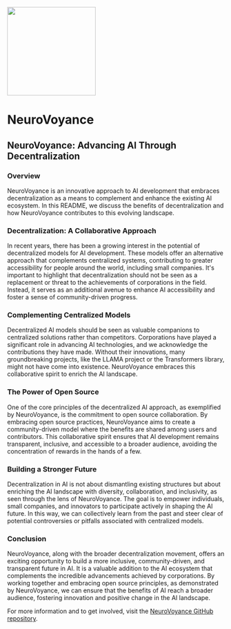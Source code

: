 <img src="https://github.com/ParisNeo/NeuroVoyance/assets/827993/796a5b65-e409-4ff4-a026-2ce9eb1ed0df" width="205px" height="205px"><h1>NeuroVoyance</h1>

<h2>NeuroVoyance: Advancing AI Through Decentralization</h2>

<h3>Overview</h3>

NeuroVoyance is an innovative approach to AI development that embraces decentralization as a means to complement and enhance the existing AI ecosystem. In this README, we discuss the benefits of decentralization and how NeuroVoyance contributes to this evolving landscape.

<h3>Decentralization: A Collaborative Approach</h3>

In recent years, there has been a growing interest in the potential of decentralized models for AI development. These models offer an alternative approach that complements centralized systems, contributing to greater accessibility for people around the world, including small companies. It's important to highlight that decentralization should not be seen as a replacement or threat to the achievements of corporations in the field. Instead, it serves as an additional avenue to enhance AI accessibility and foster a sense of community-driven progress.

<h3>Complementing Centralized Models</h3>

Decentralized AI models should be seen as valuable companions to centralized solutions rather than competitors. Corporations have played a significant role in advancing AI technologies, and we acknowledge the contributions they have made. Without their innovations, many groundbreaking projects, like the LLAMA project or the Transformers library, might not have come into existence. NeuroVoyance embraces this collaborative spirit to enrich the AI landscape.

<h3>The Power of Open Source</h3>

One of the core principles of the decentralized AI approach, as exemplified by NeuroVoyance, is the commitment to open source collaboration. By embracing open source practices, NeuroVoyance aims to create a community-driven model where the benefits are shared among users and contributors. This collaborative spirit ensures that AI development remains transparent, inclusive, and accessible to a broader audience, avoiding the concentration of rewards in the hands of a few.

<h3>Building a Stronger Future</h3>

Decentralization in AI is not about dismantling existing structures but about enriching the AI landscape with diversity, collaboration, and inclusivity, as seen through the lens of NeuroVoyance. The goal is to empower individuals, small companies, and innovators to participate actively in shaping the AI future. In this way, we can collectively learn from the past and steer clear of potential controversies or pitfalls associated with centralized models.

<h3>Conclusion</h3>

NeuroVoyance, along with the broader decentralization movement, offers an exciting opportunity to build a more inclusive, community-driven, and transparent future in AI. It is a valuable addition to the AI ecosystem that complements the incredible advancements achieved by corporations. By working together and embracing open source principles, as demonstrated by NeuroVoyance, we can ensure that the benefits of AI reach a broader audience, fostering innovation and positive change in the AI landscape.

For more information and to get involved, visit the [NeuroVoyance GitHub repository](https://github.com/ParisNeo/NeuroVoyance).
